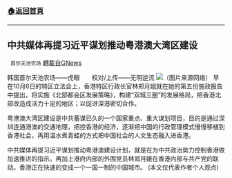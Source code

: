 ###  [:house:返回首頁](https://github.com/ourhimalayas/txt)
---


## 中共媒体再提习近平谋划推动粤港澳大湾区建设
` 首尔天池农场` [轉載自GNews](https://gnews.org/zh-hans/1607622/)

韩国首尔天池农场——虎眼　　校对/上传——无明逆流
![](https://assets.gnews.org/wp-content/uploads/2021/10/WhatsApp-Image-2021-10-21-at-15.49.48.jpeg)（图片来源网络）
早在10月6日的特区立法会上，香港特区行政长官林郑月娥就在她的第五份施政报告中提出，将实施《北部都会区发展策略》，构建“双城三圈”的发展格局，把香港北部改造成活力十足的地区；以促进深港密切合作。

粤港澳大湾区建设是中共蓄谋已久的一个国家重点、重大谋划项目，目的是通过深圳连通港澳的交通地理，把控香港的经济，逐渐把中国的行政管理模式慢慢移植到香港社会，再用温水煮青蛙的方式把中国社会的人文生态融入进香港。

中共媒体再提习近平谋划推动粤港澳建设计划，就是在为中共政治势力控制香港做加速推进的指示。再加上港府内部的外围党员林郑月娥在香港内部与共产党的联动。香港正在快速的变成一个一国一制的中国城市。
(本文仅代表作者个人观点)
